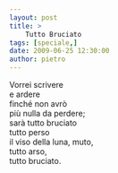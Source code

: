 ```yaml
---
layout: post
title: >
    Tutto Bruciato
tags: [speciale,]
date: 2009-06-25 12:30:00
author: pietro
---
```

Vorrei scrivere<br/>e ardere<br/>finché non avrò<br/>più nulla da perdere;<br/>sarà tutto bruciato<br/>tutto perso<br/>il viso della luna, muto,<br/>tutto arso,<br/>tutto bruciato.

